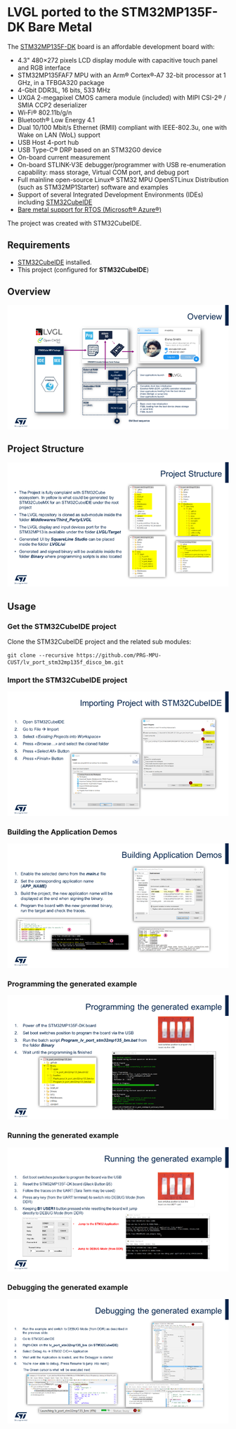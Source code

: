 # LVGL ported to the STM32MP135F-DK Bare Metal

The [STM32MP135F-DK](https://www.st.com/en/evaluation-tools/stm32mp135f-dk.html) board is an affordable development board with:
* 4.3" 480×272 pixels LCD display module with capacitive touch panel and RGB interface
* STM32MP135FAF7 MPU with an Arm® Cortex®‑A7 32-bit processor at 1 GHz, in a TFBGA320 package
* 4-Gbit DDR3L, 16 bits, 533 MHz
* UXGA 2-megapixel CMOS camera module (included) with MIPI CSI-2® / SMIA CCP2 deserializer
* Wi‑Fi® 802.11b/g/n
* Bluetooth® Low Energy 4.1
* Dual 10/100 Mbit/s Ethernet (RMII) compliant with IEEE-802.3u, one with Wake on LAN (WoL) support
* USB Host 4-port hub
* USB Type-C® DRP based on an STM32G0 device
* On-board current measurement
* On-board STLINK-V3E debugger/programmer with USB re-enumeration capability: mass storage, Virtual COM port, and debug port
* Full mainline open-source Linux® STM32 MPU OpenSTLinux Distribution (such as STM32MP1Starter) software and examples
* Support of several Integrated Development Environments (IDEs) including [STM32CubeIDE](https://www.st.com/en/development-tools/stm32cubeide.html)
* [Bare metal support for RTOS (Microsoft® Azure®)](https://www.st.com/en/embedded-software/stm32cubemp13.html)

The project was created with STM32CubeIDE.

## Requirements
* [STM32CubeIDE](https://www.st.com/en/development-tools/stm32cubeide.html) installed.
* This project (configured for **STM32CubeIDE**)

## Overview
![Figure 1 - Overview](Utilities/Media/assets/overview.png)

## Project Structure
![Figure 2 - Project Structure](Utilities/Media/assets/project_structure.png)

## Usage

### Get the STM32CubeIDE project

Clone the STM32CubeIDE project and the related sub modules:

```
git clone --recursive https://github.com/PRG-MPU-CUST/lv_port_stm32mp135f_disco_bm.git
```

### Import the STM32CubeIDE project
![Figure 3 - Import the STM32CubeIDE projects](Utilities/Media/assets/import_project_stm32cubeide.png)

### Building the Application Demos
![Figure 4 - Building Application Demos](Utilities/Media/assets/building_the_app.png)

### Programming the generated example
![Figure 5 - Programming the generated example](Utilities/Media/assets/programming_example.png)

### Running the generated example
![Figure 6 - Running the generated example](Utilities/Media/assets/running_example.png)

### Debugging the generated example
![Figure 7 - Debugging the generated example](Utilities/Media/assets/debugging_example.png)

